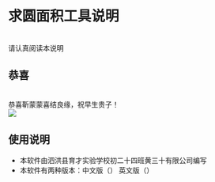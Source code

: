 # 求圆面积工具说明
<br>请认真阅读本说明
## 恭喜
<br>恭喜靳蒙蒙喜结良缘，祝早生贵子！
<br> ![](https://github.com/ZANGTAO-shabi/-YUAN-/blob/master/images/%E6%97%A9%E7%94%9F%E8%B4%B5%E5%AD%90.jpg)
## 使用说明
* 本软件由泗洪县育才实验学校初二十四班黄三十有限公司编写
* 本软件有两种版本：中文版（） 英文版（）
